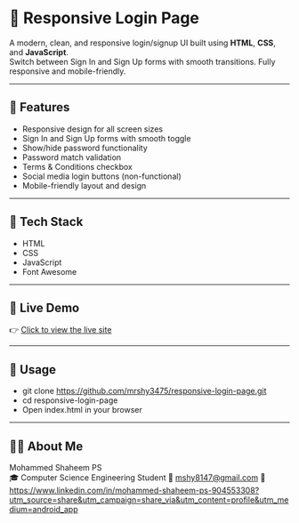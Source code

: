 # 🔐 Responsive Login Page

A modern, clean, and responsive login/signup UI built using **HTML**, **CSS**, and **JavaScript**.  
Switch between Sign In and Sign Up forms with smooth transitions. Fully responsive and mobile-friendly.

---

## 🚀 Features

- Responsive design for all screen sizes  
- Sign In and Sign Up forms with smooth toggle  
- Show/hide password functionality  
- Password match validation  
- Terms & Conditions checkbox  
- Social media login buttons (non-functional)  
- Mobile-friendly layout and design  

---

## 🧰 Tech Stack

- HTML
- CSS
- JavaScript
- Font Awesome

---

## 📱 Live Demo

👉 [Click to view the live site](https://mrshy3475.github.io/responsive-login-page/)

---

## 📂 Usage

- git clone https://github.com/mrshy3475/responsive-login-page.git
- cd responsive-login-page
- Open index.html in your browser

---

## 🙋‍♂️ About Me

Mohammed Shaheem PS     
🎓 Computer Science Engineering Student
📧 mshy8147@gmail.com
🔗 https://www.linkedin.com/in/mohammed-shaheem-ps-904553308?utm_source=share&utm_campaign=share_via&utm_content=profile&utm_medium=android_app 
